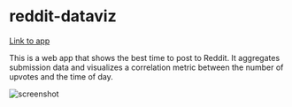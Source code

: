 reddit-dataviz
==============

[Link to app](http://reddit-dataviz.herokuapp.com/)

This is a web app that shows the best time to post to Reddit. It aggregates submission data and visualizes a correlation metric between the number of upvotes and the time of day.

![screenshot](https://i.imgur.com/FEArb9N.png)